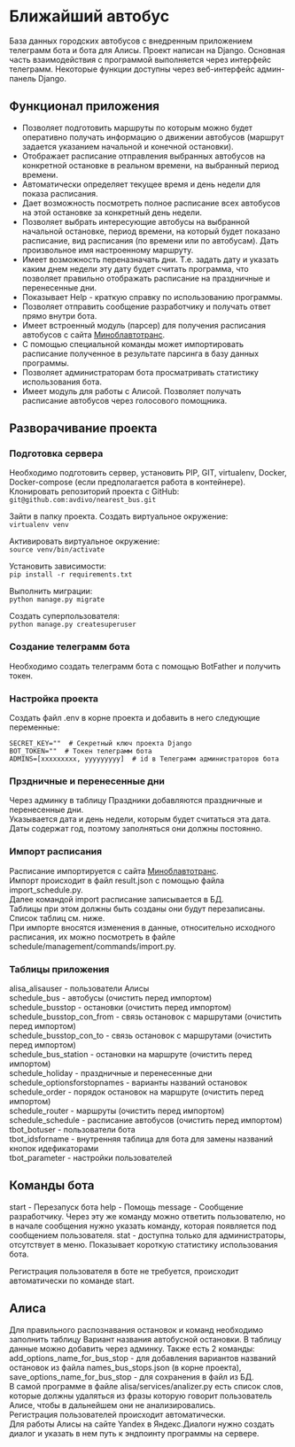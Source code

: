 # Ближайший автобус #
База данных городских автобусов  с внедренным приложением телеграмм бота и бота для Алисы.
Проект написан на Django. 
Основная часть взаимодействия с программой выполняется через интерфейс телеграмм.
Некоторые функции доступны через веб-интерфейс админ-панель Django.

## Функционал приложения ##
- Позволяет подготовить маршруты по которым можно будет оперативно получать информацию 
о движении автобусов (маршрут задается указанием начальной и конечной остановки).
- Отображает расписание отправления выбранных автобусов на конкретной остановке 
в реальном времени, на выбранный период времени.
- Автоматически определяет текущее время и день недели для показа расписания.
- Дает возможность посмотреть полное расписание всех автобусов на этой остановке 
за конкретный день недели.
- Позволяет выбрать интересующие автобусы на выбранной начальной остановке, период
времени, на который будет показано расписание, вид расписания (по времени или по автобусам). 
Дать произвольное имя настроенному маршруту.
- Имеет возможность переназначать дни. Т.е. задать дату и указать каким днем недели эту дату 
будет считать программа, что позволяет правильно отображать расписание на праздничные и перенесенные дни.
- Показывает Help - краткую справку по использованию программы.
- Позволяет отправить сообщение разработчику и получать ответ прямо внутри бота.
- Имеет встроенный модуль (парсер) для получения расписания автобусов с сайта [Миноблавтотранс](https://gpmopt.by/mopt/Home/Index/sluck#/routes/bus).
- С помощью специальной команды может импортировать расписание полученное в результате парсинга в базу данных программы.
- Позволяет администраторам бота просматривать статистику использования бота.
- Имеет модуль для работы с Алисой. Позволяет получать расписание автобусов через голосового помощника.

## Разворачивание проекта ##

### Подготовка сервера ###

Необходимо подготовить сервер, установить PIP, GIT, virtualenv, Docker, Docker-compose (если предполагается работа в контейнере).
Клонировать репозиторий проекта с GitHub:  
`git@github.com:avdivo/nearest_bus.git`  

Зайти в папку проекта. Создать виртуальное окружение:  
`virtualenv venv`

Активировать виртуальное окружение:  
`source venv/bin/activate`  

Установить зависимости:  
`pip install -r requirements.txt`  

Выполнить миграции:  
`python manage.py migrate`

Создать суперпользователя:  
`python manage.py createsuperuser`

### Создание телеграмм бота ###
Необходимо создать телеграмм бота с помощью BotFather и получить токен.

### Настройка проекта ###
Создать файл .env в корне проекта и добавить в него следующие переменные:  
```
SECRET_KEY=""  # Секретный ключ проекта Django
BOT_TOKEN=""  # Токен телеграмм бота
ADMINS=[xxxxxxxxx, yyyyyyyyy]  # id в Телеграмм администраторов бота
```
### Прздничные и перенесенные дни ###
Через админку в таблицу Праздники добавляются праздничные и перенесенные дни.  
Указывается дата и день недели, которым будет считаться эта дата.  
Даты содержат год, поэтому заполняться они должны постоянно. 

### Импорт расписания ###
Расписание импортируется с сайта [Миноблавтотранс](https://gpmopt.by/mopt/Home/Index/sluck#/routes/bus).  
Импорт происходит в файл result.json с помощью файла import_schedule.py.  
Далее командой import расписание записывается в БД.  
Таблицы при этом должны быть созданы они будут перезаписаны. Список таблиц см. ниже.  
При импорте вносятся изменения в данные, относительно исходного расписания, 
их можно посмотреть в файле schedule/management/commands/import.py.

### Таблицы приложения ###
alisa_alisauser - пользователи Алисы  
schedule_bus - автобусы (очистить перед импортом)  
schedule_busstop - остановки (очистить перед импортом)  
schedule_busstop_con_from - связь остановок с маршрутами (очистить перед импортом)  
schedule_busstop_con_to - связь остановок с маршрутами (очистить перед импортом)  
schedule_bus_station - остановки на маршруте (очистить перед импортом)  
schedule_holiday - праздничные и перенесенные дни  
schedule_optionsforstopnames - варианты названий остановок  
schedule_order - порядок остановок на маршруте (очистить перед импортом)  
schedule_router - маршруты (очистить перед импортом)  
schedule_schedule - расписание автобусов (очистить перед импортом)  
tbot_botuser - пользователи бота  
tbot_idsforname - внутренняя таблица для бота для замены названий кнопок идефикаторами  
tbot_parameter - настройки пользователей  

## Команды бота ##
start - Перезапуск бота
help - Помощь
message - Сообщение разработчику. Через эту же команду можно ответить пользователю, но в начале сообщения нужно указать команду, которая появляется под сообщением пользователя.
stat - доступна только для администраторы, отсутствует в меню. Показывает короткую статистику использования бота.  

Регистрация пользователя в боте не требуется, происходит автоматически по команде start.

## Алиса ##
Для правильного распознавания остановок и команд необходимо заполнить таблицу Вариант названия автобусной остановки. 
В таблицу данные можно добавить через админку.
Также есть 2 команды:  
add_options_name_for_bus_stop - для добавления вариантов названий остановок из файла names_bus_stops.json (в корне проекта),  
save_options_name_for_bus_stop - для сохранения в файл из БД.  
В самой программе в файле alisa/services/analizer.py есть список слов, которые должны удаляться из фразы которую говорит пользователь Алисе, чтобы в дальнейшем они не анализировались.  
Регистрация пользователей происходит автоматически.  
Для работы Алисы на сайте Yandex в Яндекс.Диалоги нужно создать диалог и указать в нем путь к эндпоинту программы на сервере.




